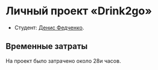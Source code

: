 # Личный проект «Drink2go»

* Студент: [Денис Федченко](https://up.htmlacademy.ru/adaptive/27/user/2178629).

## Временные затраты

На проект было затрачено около 28и часов.
